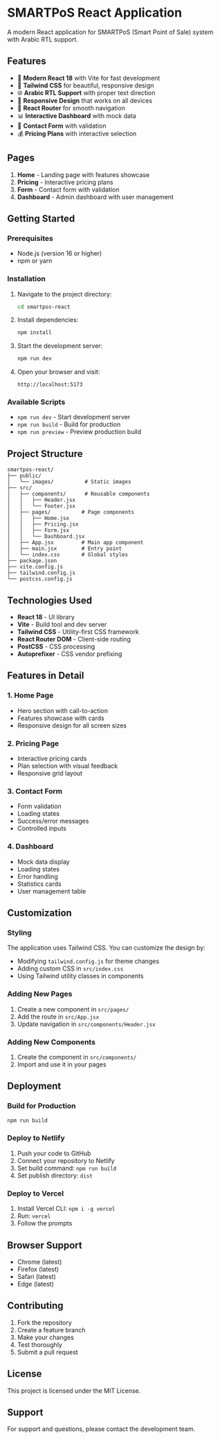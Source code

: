 # SMARTPoS React Application

A modern React application for SMARTPoS (Smart Point of Sale) system with Arabic RTL support.

## Features

- 🚀 **Modern React 18** with Vite for fast development
- 🎨 **Tailwind CSS** for beautiful, responsive design
- 🌐 **Arabic RTL Support** with proper text direction
- 📱 **Responsive Design** that works on all devices
- 🧭 **React Router** for smooth navigation
- 📊 **Interactive Dashboard** with mock data
- 📝 **Contact Form** with validation
- 💰 **Pricing Plans** with interactive selection

## Pages

1. **Home** - Landing page with features showcase
2. **Pricing** - Interactive pricing plans
3. **Form** - Contact form with validation
4. **Dashboard** - Admin dashboard with user management

## Getting Started

### Prerequisites

- Node.js (version 16 or higher)
- npm or yarn

### Installation

1. Navigate to the project directory:
   ```bash
   cd smartpos-react
   ```

2. Install dependencies:
   ```bash
   npm install
   ```

3. Start the development server:
   ```bash
   npm run dev
   ```

4. Open your browser and visit:
   ```
   http://localhost:5173
   ```

### Available Scripts

- `npm run dev` - Start development server
- `npm run build` - Build for production
- `npm run preview` - Preview production build

## Project Structure

```
smartpos-react/
├── public/
│   └── images/          # Static images
├── src/
│   ├── components/      # Reusable components
│   │   ├── Header.jsx
│   │   └── Footer.jsx
│   ├── pages/          # Page components
│   │   ├── Home.jsx
│   │   ├── Pricing.jsx
│   │   ├── Form.jsx
│   │   └── Dashboard.jsx
│   ├── App.jsx         # Main app component
│   ├── main.jsx        # Entry point
│   └── index.css       # Global styles
├── package.json
├── vite.config.js
├── tailwind.config.js
└── postcss.config.js
```

## Technologies Used

- **React 18** - UI library
- **Vite** - Build tool and dev server
- **Tailwind CSS** - Utility-first CSS framework
- **React Router DOM** - Client-side routing
- **PostCSS** - CSS processing
- **Autoprefixer** - CSS vendor prefixing

## Features in Detail

### 1. Home Page
- Hero section with call-to-action
- Features showcase with cards
- Responsive design for all screen sizes

### 2. Pricing Page
- Interactive pricing cards
- Plan selection with visual feedback
- Responsive grid layout

### 3. Contact Form
- Form validation
- Loading states
- Success/error messages
- Controlled inputs

### 4. Dashboard
- Mock data display
- Loading states
- Error handling
- Statistics cards
- User management table

## Customization

### Styling
The application uses Tailwind CSS. You can customize the design by:
- Modifying `tailwind.config.js` for theme changes
- Adding custom CSS in `src/index.css`
- Using Tailwind utility classes in components

### Adding New Pages
1. Create a new component in `src/pages/`
2. Add the route in `src/App.jsx`
3. Update navigation in `src/components/Header.jsx`

### Adding New Components
1. Create the component in `src/components/`
2. Import and use it in your pages

## Deployment

### Build for Production
```bash
npm run build
```

### Deploy to Netlify
1. Push your code to GitHub
2. Connect your repository to Netlify
3. Set build command: `npm run build`
4. Set publish directory: `dist`

### Deploy to Vercel
1. Install Vercel CLI: `npm i -g vercel`
2. Run: `vercel`
3. Follow the prompts

## Browser Support

- Chrome (latest)
- Firefox (latest)
- Safari (latest)
- Edge (latest)

## Contributing

1. Fork the repository
2. Create a feature branch
3. Make your changes
4. Test thoroughly
5. Submit a pull request

## License

This project is licensed under the MIT License.

## Support

For support and questions, please contact the development team.
